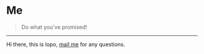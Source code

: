 # Me

> Do what you've promised!

---

Hi there, this is lopo, [mail me](mailto:lopo@zju.edu.cn?subject=Visitor%20from%20badlopo.github.io) for any questions.